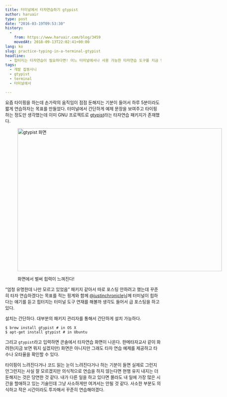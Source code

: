 ```yaml
---
title: 터미널에서 타자연습하기 gtypist
author: haruair
type: post
date: "2016-03-19T09:53:30"
history:
  - 
    from: https://www.haruair.com/blog/3459
    movedAt: 2018-09-13T22:02:41+00:00
lang: ko
slug: practice-typing-in-a-terminal-gtypist
headline:
  - 힙터지는 타자연습이 필요하다면! 어느 터미널에서나 사용 가능한 타자연습 도구를 지금 당장 설치!
tags:
  - 개발 잡동사니
  - gtypist
  - terminal
  - 터미널에서

---
```

요즘 타이핑을 하는데 손가락의 움직임이 점점 둔해지는 기분이 들어서 하루 5분이라도 짧게 연습하자는 목표를 만들었다. 터미널에서 간단하게 예제 문장을 보여주고 타이핑 하는 정도만 생각했는데 이미 GNU 프로젝트로 [gtypist][1]라는 타자연습 패키지가 존재했다.<figure style="width: 659px" class="wp-caption aligncenter">

<img src="https://community.linuxmint.com/img/screenshots/gtypist.png?resize=659%2C462&#038;ssl=1" width="659" height="462" alt="gtypist 화면" class data-recalc-dims="1" /><figcaption class="wp-caption-text">화면에서 벌써 힙력이 느껴진다!</figcaption></figure> 

&#8220;엄청 유명한데 나만 모르고 있었음&#8221; 패키지 같아서 따로 포스팅 안하려고 했는데 꾸준히 타자 연습하겠다는 목표를 적는 핑계와 함께 [@justinchronicle][2]님께 터미널이 힙하다는 얘기를 듣고 힙터지는 터미널 도구 연재를 해볼까 생각도 들어서 급 포스팅을 하고 있다.

설치는 간단하다. 대부분의 패키지 관리자를 통해서 간단하게 설치 가능하다.

    $ brew install gtypist # in OS X
    $ apt-get install gtypist # in Ubuntu
    

그리고 `gtypist`라고 입력하면 콘솔에서 타자연습 화면이 나온다. 한메타자교사 같이 화려한(지금 보면 뭐지 싶겠지만) 화면은 아니지만 그래도 타자 연습 예제를 제공하고 타수나 오타율을 확인할 수 있다.

타이핑이 느려진다거나 코드 읽는 눈이 느려진다거나 하는 기분이 들면 실제로 그런지 안그런지는 사실 잘 모르겠지만 의식적으로 연습을 하지 않는다면 현행 유지 내지는 더 둔해지는 것은 당연한 것 같다. 내가 다른 일을 하고 있다면 몰라도 내 일에 가장 많은 시간을 할애하고 있는 기술인데 그냥 사소하게만 여겨서는 안될 것 같다. 사소한 부분도 의식하고 작은 시간이라도 투자해서 꾸준히 연습해야겠다.

 [1]: https://www.gnu.org/software/gtypist/
 [2]: https://twitter.com/justinchronicle